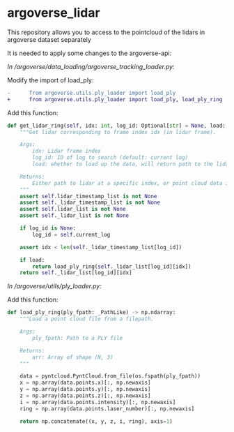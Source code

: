 # argoverse_lidar
This repository allows you to access to the pointcloud of the lidars in argoverse dataset separately

It is needed to apply some changes to the argoverse-api:

*In /argoverse/data_loading/argoverse_tracking_loader.py:*

Modify the import of load_ply:
```diff
-      from argoverse.utils.ply_loader import load_ply
+      from argoverse.utils.ply_loader import load_ply, load_ply_ring
```

Add this function:

```python
def get_lidar_ring(self, idx: int, log_id: Optional[str] = None, load: bool = True) -> Union[str, np.ndarray]:
    """Get lidar corresponding to frame index idx (in lidar frame).

    Args:
        idx: Lidar frame index
        log_id: ID of log to search (default: current log)
        load: whether to load up the data, will return path to the lidar file if set to false

    Returns:
        Either path to lidar at a specific index, or point cloud data if load is set to True
    """
    assert self.lidar_timestamp_list is not None
    assert self._lidar_timestamp_list is not None
    assert self.lidar_list is not None
    assert self._lidar_list is not None

    if log_id is None:
        log_id = self.current_log

    assert idx < len(self._lidar_timestamp_list[log_id])

    if load:
        return load_ply_ring(self._lidar_list[log_id][idx])
    return self._lidar_list[log_id][idx]
```


*In /argoverse/utils/ply_loader.py:*

Add this function:
```python
def load_ply_ring(ply_fpath: _PathLike) -> np.ndarray:
    """Load a point cloud file from a filepath.

    Args:
        ply_fpath: Path to a PLY file

    Returns:
        arr: Array of shape (N, 3)
    """

    data = pyntcloud.PyntCloud.from_file(os.fspath(ply_fpath))
    x = np.array(data.points.x)[:, np.newaxis]
    y = np.array(data.points.y)[:, np.newaxis]
    z = np.array(data.points.z)[:, np.newaxis]
    i = np.array(data.points.intensity)[:, np.newaxis]
    ring = np.array(data.points.laser_number)[:, np.newaxis]

    return np.concatenate((x, y, z, i, ring), axis=1)
```
